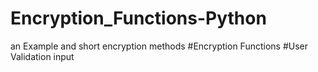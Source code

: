 # Encryption_Functions-Python
an Example and short encryption methods
#Encryption Functions
#User Validation input
